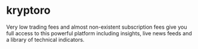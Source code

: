 # kryptoro
Very low trading fees and almost non-existent subscription fees give you full access to this powerful platform including insights, live news feeds and a library of technical indicators.

